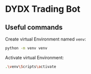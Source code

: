 # DYDX Trading Bot

## Useful commands

Create virtual Environment named `venv`:
```sh
python -m venv venv
```

Activate virtual Environment:

```sh
.\venv\Scripts\activate
```
